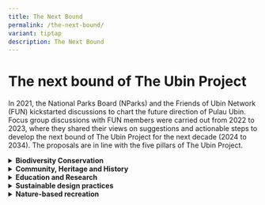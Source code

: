 ```yaml
---
title: The Next Bound
permalink: /the-next-bound/
variant: tiptap
description: The Next Bound
---
```

<h1><strong>The next bound of The Ubin Project</strong></h1>
<p>In 2021, the National Parks Board (NParks) and the Friends of Ubin Network
(FUN) kickstarted discussions to chart the future direction of Pulau Ubin.
Focus group discussions with FUN members were carried out from 2022 to
2023, where they shared their views on suggestions and actionable steps
to develop the next bound of The Ubin Project for the next decade (2024
to 2034). The proposals are in line with the five pillars of The Ubin Project.&nbsp;</p>
<div data-type="detailGroup" class="isomer-accordion isomer-accordion-white">
<details class="isomer-details">
<summary><strong>Biodiversity Conservation</strong>
</summary>
<div data-type="detailsContent" class="isomer-details-content">
<p><u>Reforestation and forest enrichment programmes&nbsp;&nbsp;</u>
</p>
<p>As part of the Nature Conservation Masterplan, NParks will continue its
reforestation efforts in Pulau Ubin. In 2024, more than 4,500 trees of
over 150 native species will be planted progressively across 18 sites.
They include the Critically Endangered Singapore Kopsia (Kopsia singapurensis),
Pauh Damar (Mangifera pentandra) and Sea Trumpet (Cordia subcordata).&nbsp;</p>
<p><u>Introduction of Cinnamon Bush Frog</u>
</p>
<p>The native Cinnamon Bush Frog (<em>Nyctixalus pictus</em>) is a nocturnal
species that mainly lives in terrestrial forests and breeds in phytotelms,
currently listed as Vulnerable in the Singapore Red Data Book. It can be
found in the Bukit Timah and Central Catchment Nature Reserves and their
surrounding Nature Parks. Species recovery efforts will be extended to
Pulau Ubin in 2024, where tadpoles will be collected from mainland Singapore
and introduced to suitable habitats at Pulau Ubin. This will additionally
provide insights into the condition of Ubin’s habitats.</p>
<p></p>
<div class="isomer-image-wrapper">
<img style="width: 60%;" height="auto" width="100%" alt="Freshwater Habitat" src="/images/freshwhabitate.jpg">
</div>
<blockquote>
<p><sup><sub>A freshwater habitat at Thomson Nature Park</sub></sup>
</p>
</blockquote>
<p></p>
<div class="isomer-image-wrapper">
<img style="width: 100%" height="auto" width="100%" alt="Cinnamon Bush Frog" src="/images/cinbullfrog.jpg">
</div>
<blockquote>
<p><sup><sub>A gravid Cinnamon Bush Frog with a belly full of eggs (Photo Credit: Noel Thomas)</sub></sup>
</p>
</blockquote>
<p><u>Mangrove biodiversity survey&nbsp;</u>
</p>
<p>A new in-depth survey of mangroves will be carried out to gather data
on the biodiversity of Pulau Ubin’s mangroves, particularly those in the
central part of the island which constitute the largest contiguous mangrove
area in Singapore. This survey is supported by OCBC as part of their contribution
to the development of the OCBC Mangrove Park at Pulau Ubin. This will help
chart the course for NParks’ future conservation plans on the island and
beyond.</p>
</div>
</details>
<details class="isomer-details">
<summary><strong>Community, Heritage and History&nbsp;</strong>
</summary>
<div data-type="detailsContent" class="isomer-details-content">
<p><u>Establishment of dedicated Kampung House Restoration Programme&nbsp;</u>
</p>
<p>To adopt a more concerted approach to existing efforts to conserve the
rich cultural heritage of Pulau Ubin, NParks will be implementing a dedicated <strong><a href="https://www.nparks.gov.sg/pulau-ubin/the-ubin-project/ura-design-guidelines-for-kampung-restorations" rel="noopener noreferrer nofollow" target="_blank">Kampung House Restoration Programme</a></strong>.
The programme will commence next year with the restoration of five vacant
non-residential kampung houses for community and commercial use.&nbsp;
<br>In an effort to retain the rustic look of the kampung NParks would be
guided by URA Design Guidelines for Kampung Restorations. Click on link
to find out more!
<br>
<br><u>Partner Institutes of Higher Learning (IHLs) to initiate student projects on Pulau Ubin’s rich cultural heritage</u>
</p>
<p>To further document Pulau Ubin’s rich heritage and history, NParks intends
to partner IHLs to initiate student projects on the island. The projects
will aim to showcase Pulau Ubin’s rich cultural heritage and history.</p>
<div class="isomer-image-wrapper">
<img style="width: 100%" height="auto" width="100%" alt="TSP" src="/images/TSP.jpg">
</div>
<p></p>
<div class="isomer-image-wrapper">
<img style="width: 100%" height="auto" width="100%" alt="Kamariah House" src="/images/kamariah.jpg">
</div>
</div>
</details>
<details class="isomer-details">
<summary><strong>Education and Research</strong>
</summary>
<div data-type="detailsContent" class="isomer-details-content">
<p><u>Nurturing the next generation through the Ubin School initiative</u>
</p>
<p>NParks is rolling out the Ubin School initiative in partnership with Outward
Bound Singapore (OBS) and with the support of various primary and secondary
schools. This initiative will feature a suite of programmes based at the
Ubin Living Lab &nbsp;that incorporate projects under The Ubin Project,
involve the Pulau Ubin community, and celebrate the island’s rich natural
and cultural heritage. The programmes aim to promote environmental education
and stewardship among youths through multi-disciplinary programming and
experiential learning.</p>
<p>In the long run, the Workgroup envisions conducting pilot capacity-building
workshops for teachers and tapping on potential collaborators to run the
programmes and benefit more students.</p>
<p></p>
<div class="isomer-image-wrapper">
<img style="width: 100%" height="auto" width="100%" alt="Ubin School Framework" src="/images/Ubin_School_Framework.jpg">
</div>
</div>
</details>
<details class="isomer-details">
<summary><strong>Sustainable design practices&nbsp;</strong>
</summary>
<div data-type="detailsContent" class="isomer-details-content">
<p>NParks will continue to work with EMA and EDP Renewables to extend the
Micro-Grid beyond the main village to Kampong Sungei Durian to benefit
13 additional households. The use of solar power at Ubin will provide the
villagers with a clean source of energy and lower the island’s carbon footprint,
helping to contribute towards climate change mitigation.</p>
<p></p>
<div class="isomer-image-wrapper">
<img style="width: 100%" height="auto" width="100%" alt="Microgrid" src="/images/microgrid.jpg">
</div>
<blockquote>
<p><sup><sub>EDP Renewables APAC Greens Pulau Ubin’s Micro-grid with a Solar Green Roof and Vanadium Redox Flow Energy Storage System</sub></sup>
</p>
</blockquote>
</div>
</details>
<details class="isomer-details">
<summary><strong>Nature-based recreation</strong>
</summary>
<div data-type="detailsContent" class="isomer-details-content">
<p>NParks will continue to work with FUN to provide amenities on Pulau Ubin
while ensuring they are compatible with the island’s natural environment.
This includes continued efforts to upgrade and enhance interpretive displays
and signage for wayfinding, public safety and enforcement. NParks will
also be conducting trail improvement works on the tracks leading up to
Chek Jawa Wetlands from 1 July to 31 October 2024 to provide visitors with
an improved experience.</p>
<div class="isomer-image-wrapper">
<img style="width: 100%" height="auto" width="100%" alt="Chek Jawa Visitor Centre" src="/images/CJVC.jpg">
</div>
<blockquote>
<p><sup><sub>Chek Jawa Visitor Centre</sub></sup>
</p>
</blockquote>
<p>NParks and FUN will work closely to continue engaging stakeholders and
the general public on how best to further enhance the island’s rustic and
natural charm, promoting greater community stewardship as Singapore transforms
into a City in Nature.</p>
</div>
</details>
</div>
<p></p>
